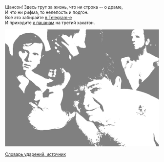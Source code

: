 Шансон! Здесь трут за жизнь, что ни строка -- о драме,  
И что ни рифма, то нелепость и подгон.  
Всё это забирайте [в Telegram-е](https://telegram.me/gop_stop_bot)  
И приходите [к пацанам](http://www.chatbotscommunity.com/) на третий хакатон.  

![А это что за невиданное чудовище? Это не чудовище. Это коза.](https://raw.githubusercontent.com/SammyVimes/gopstopbot/master/leonov_morgaly.png)

[Словарь ударений, источник](http://www.speakrus.ru/dict/#paradigma)
